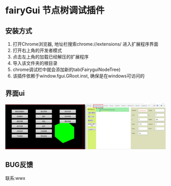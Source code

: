 <!--
 * @Author: wwx
 * @Date: 2023-11-08 20:58:52
 * @Description: 
-->
# fairyGui 节点树调试插件

## 安装方式
1. 打开Chrome浏览器, 地址栏搜索chrome://extensions/ 进入扩展程序界面
2. 打开右上角的开发者模式
3. 点击左上角的加载已经解压的扩展程序
4. 导入该文件夹的根目录
5. chrome调试栏中就会添加新的tab(FairyguiNodeTree) 
6. 该插件依赖于window.fgui.GRoot.inst, 确保是在windows可访问的
## 界面ui
![预览图1](/img/p1.png)
## BUG反馈 
联系:wwx